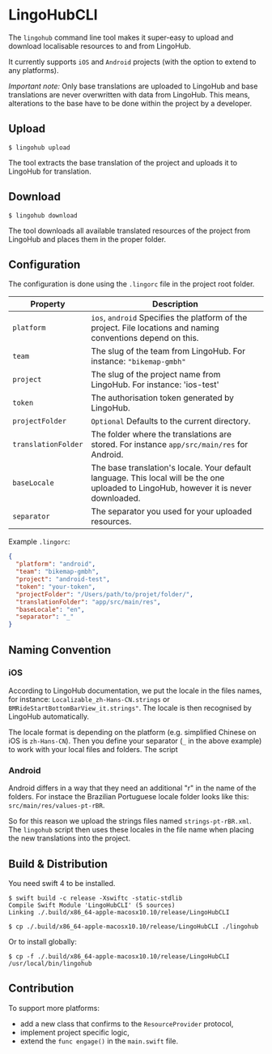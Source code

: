 # LingoHubCLI

The `lingohub` command line tool makes it super-easy to upload and download
localisable resources to and from LingoHub. 

It currently supports `iOS` and `Android` projects (with the option to extend
to any platforms).

*Important note:* Only base translations are uploaded to LingoHub and base
translations are never overwritten with data from LingoHub. This means, 
alterations to the base have to be done within the project by a developer.

## Upload

```
$ lingohub upload
```

The tool extracts the base translation of the project and uploads it to 
LingoHub for translation.

## Download

```
$ lingohub download
```

The tool downloads all available translated resources of the project from 
LingoHub and places them in the proper folder.

## Configuration

The configuration is done using the `.lingorc` file in the project root folder.

| Property | Description |
|-------------------|----------------------------------------------------------------------------------------------------------------------------------------|
| `platform` | `ios`, `android` Specifies the platform of the project. File locations and naming conventions depend on this. |
| `team` | The slug of the team from LingoHub. For instance: `"bikemap-gmbh"` |
| `project` | The slug of the project name from LingoHub. For instance: 'ios-test' |
| `token` | The authorisation token generated by LingoHub. |
| `projectFolder` | `Optional` Defaults to the current directory. |
| `translationFolder` | The folder where the translations are stored. For instance `app/src/main/res` for Android. |
| `baseLocale` | The base translation's locale. Your default language. This local will be the one uploaded to LingoHub, however it is never downloaded. |
| `separator` | The separator you used for your uploaded resources. |

Example `.lingorc`: 

```json
{
  "platform": "android",
  "team": "bikemap-gmbh",
  "project": "android-test",
  "token": "your-token",
  "projectFolder": "/Users/path/to/projet/folder/",
  "translationFolder": "app/src/main/res",
  "baseLocale": "en",
  "separator": "_"
}
```

## Naming Convention

### iOS

According to LingoHub documentation, we put the locale in the files names, 
for instance: `Localizable_zh-Hans-CN.strings` or
`BMRideStartBottomBarView_it.strings"`. The locale is then recognised by 
LingoHub automatically.

The locale format is depending on the platform (e.g. simplified Chinese
on iOS is `zh-Hans-CN`). Then you define your separator (`_` in the above
example) to work with your local files and folders. The script 

### Android

Android differs in a way that they need an additional "r" in the name of the
folders. For instace the Brazilian Portuguese locale folder looks like this:
`src/main/res/values-pt-rBR`. 

So for this reason we upload the strings files named  `strings-pt-rBR.xml`. The
`lingohub` script then uses these locales in the file name when placing the
new translations into the project.

## Build & Distribution

You need swift 4 to be installed.

```
$ swift build -c release -Xswiftc -static-stdlib
Compile Swift Module 'LingoHubCLI' (5 sources)
Linking ./.build/x86_64-apple-macosx10.10/release/LingoHubCLI

$ cp ./.build/x86_64-apple-macosx10.10/release/LingoHubCLI ./lingohub
```

Or to install globally:

```
$ cp -f ./.build/x86_64-apple-macosx10.10/release/LingoHubCLI /usr/local/bin/lingohub
```

## Contribution

To support more platforms:

* add a new class that confirms to the `ResourceProvider` protocol, 
* implement project specific logic,
* extend the `func engage()` in the `main.swift` file.
